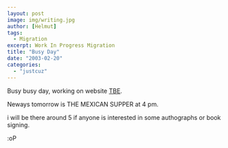 ```yaml
---
layout: post
image: img/writing.jpg
author: [Helmut]
tags:
  - Migration
excerpt: Work In Progress Migration
title: "Busy Day"
date: "2003-02-20"
categories: 
  - "justcuz"
---
```


Busy busy day, working on website [TBE](http://www.harvestmultimedia.com/tbe).

Neways tomorrow is THE MEXICAN SUPPER at 4 pm.

i will be there around 5 if anyone is interested in some authographs or book signing.

:oP
